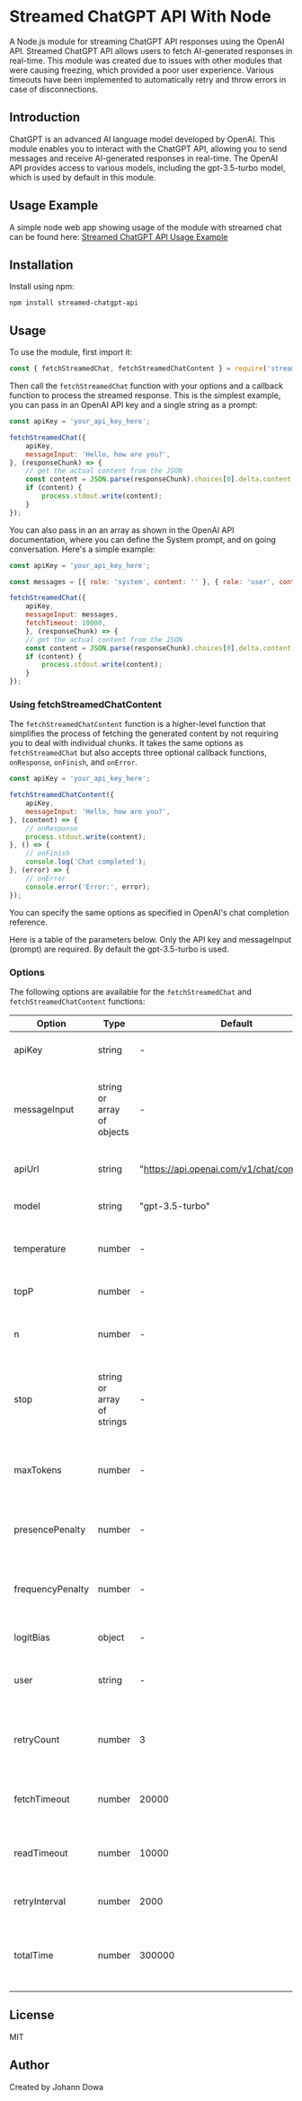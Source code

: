 # Streamed ChatGPT API With Node

A Node.js module for streaming ChatGPT API responses using the OpenAI API. Streamed ChatGPT API allows users to fetch AI-generated responses in real-time. This module was created due to issues with other modules that were causing freezing, which provided a poor user experience. Various timeouts have been implemented to automatically retry and throw errors in case of disconnections.

## Introduction

ChatGPT is an advanced AI language model developed by OpenAI. This module enables you to interact with the ChatGPT API, allowing you to send messages and receive AI-generated responses in real-time. The OpenAI API provides access to various models, including the gpt-3.5-turbo model, which is used by default in this module.

## Usage Example

A simple node web app showing usage of the module with streamed chat can be found here: [Streamed ChatGPT API Usage Example](https://github.com/jddev273/streamed-chatgpt-api)

## Installation

Install using npm:

```
npm install streamed-chatgpt-api
```

## Usage

To use the module, first import it:

```js
const { fetchStreamedChat, fetchStreamedChatContent } = require('streamed-chatgpt-api');
```

Then call the `fetchStreamedChat` function with your options and a callback function to process the streamed response.  This is the simplest example, you can pass in an OpenAI API key and a single string as a prompt:

```js
const apiKey = 'your_api_key_here';

fetchStreamedChat({
    apiKey,
    messageInput: 'Hello, how are you?',
}, (responseChunk) => {
    // get the actual content from the JSON
    const content = JSON.parse(responseChunk).choices[0].delta.content;
    if (content) {
        process.stdout.write(content);
    }
});
```

You can also pass in an an array as shown in the OpenAI API documentation, where you can define the System prompt, and on going conversation.  Here's a simple example:

```js
const apiKey = 'your_api_key_here';

const messages = [{ role: 'system', content: '' }, { role: 'user', content: 'capital of canada' }];

fetchStreamedChat({
    apiKey,
    messageInput: messages,
    fetchTimeout: 10000,
    }, (responseChunk) => {
    // get the actual content from the JSON
    const content = JSON.parse(responseChunk).choices[0].delta.content;
    if (content) {
        process.stdout.write(content);
    }
});
```

### Using fetchStreamedChatContent

The `fetchStreamedChatContent` function is a higher-level function that simplifies the process of fetching the generated content by not requiring you to deal with individual chunks. It takes the same options as `fetchStreamedChat` but also accepts three optional callback functions, `onResponse`, `onFinish`, and `onError`.

```js
const apiKey = 'your_api_key_here';

fetchStreamedChatContent({
    apiKey,
    messageInput: 'Hello, how are you?',
}, (content) => {
    // onResponse
    process.stdout.write(content);
}, () => {
    // onFinish
    console.log('Chat completed');
}, (error) => {
    // onError
    console.error('Error:', error);
});

```

You can specify the same options as specified in OpenAI's chat completion reference.

Here is a table of the parameters below.  Only the API key and messageInput (prompt) are required.  By default the gpt-3.5-turbo is used.

### Options

The following options are available for the `fetchStreamedChat` and `fetchStreamedChatContent` functions:

| Option | Type | Default | Description |
| ------ | ---- | ------- | ----------- |
| apiKey | string | - | Your OpenAI API key. |
| messageInput | string or array of objects | - | The input message or messages to generate a chat response for. |
| apiUrl | string | "https://api.openai.com/v1/chat/completions" | The OpenAI API URL to use. |
| model | string | "gpt-3.5-turbo" | The OpenAI model to use. |
| temperature | number | - | The softmax temperature to use. |
| topP | number | - | The top_p value to use. |
| n | number | - | The number of responses to generate. |
| stop | string or array of strings | - | The sequence or sequences to stop generation at. |
| maxTokens | number | - | The maximum number of tokens to generate. |
| presencePenalty | number | - | The presence penalty value to use. |
| frequencyPenalty | number | - | The frequency penalty value to use. |
| logitBias | object | - | The logit bias object to use. |
| user | string | - | The user ID to use for the chat session. |
| retryCount | number | 3 | The number of times to retry if the chat response fetch fails. |
| fetchTimeout | number | 20000 | The timeout value for the fetch request. |
| readTimeout | number | 10000 | The timeout value for reading the response stream. |
| retryInterval | number | 2000 | The interval between retries. |
| totalTime | number | 300000 | The total time to allow for the chat response fetch. |

## License

MIT

## Author

Created by Johann Dowa

